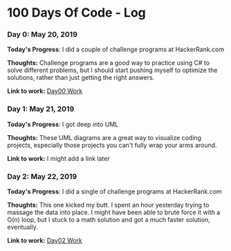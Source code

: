 # 100 Days Of Code - Log

### Day 0: May 20, 2019

**Today's Progress**: I did a couple of challenge programs at HackerRank.com

**Thoughts:** Challenge programs are a good way to practice using C# to solve different problems, but I should start pushing myself to optimize the solutions, rather than just getting the right answers. 

**Link to work:** [Day00 Work](https://github.com/ngabble/100DaysOfCode)

### Day 1: May 21, 2019

**Today's Progress**: I got deep into UML

**Thoughts:** These UML diagrams are a great way to visualize coding projects, especially those projects you can't fully wrap your arms around. 

**Link to work:** I might add a link later

### Day 2: May 22, 2019

**Today's Progress**: I did a single of challenge programs at HackerRank.com

**Thoughts:** This one kicked my butt. I spent an hour yesterday trying to massage the data into place. I might have been able to brute force it with a O(n) loop, but I stuck to a math solution and got a much faster solution, eventually. 

**Link to work:** [Day02 Work](https://github.com/ngabble/100DaysOfCode)
